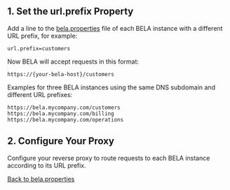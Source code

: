 ## 1. Set the url.prefix Property

Add a line to the [bela.properties](bela.properties.md) file of each BELA instance with a different URL prefix, for example:
```
url.prefix=customers
```
Now BELA will accept requests in this format:
```
https://{your-bela-host}/customers
```
Examples for three BELA instances using the same DNS subdomain and different URL prefixes:
```
https://bela.mycompany.com/customers
https://bela.mycompany.com/billing
https://bela.mycompany.com/operations
```

## 2. Configure Your Proxy

Configure your reverse proxy to route requests to each BELA instance according to its URL prefix.

[Back to bela.properties](bela.properties.md)
